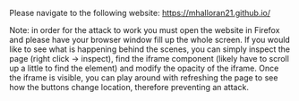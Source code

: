Please navigate to the following website:
https://mhalloran21.github.io/

Note: in order for the attack to work you must open the website in
Firefox and please have your browser window fill up the whole screen. If you would like to see
what is happening behind the scenes, you can simply inspect the page (right click -> inspect), 
find the iframe component (likely have to scroll up a little to find the element) and modify 
the opacity of the iframe. Once the iframe is visible, you can play around with refreshing the page
to see how the buttons change location, therefore preventing an attack. 
